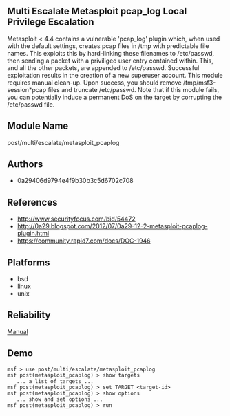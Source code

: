 ## Multi Escalate Metasploit pcap_log Local Privilege Escalation

Metasploit < 4.4 contains a vulnerable 'pcap_log' plugin 
which, when used with the default settings, creates pcap 
files in /tmp with predictable file names. This exploits 
this by hard-linking these filenames to /etc/passwd, then 
sending a packet with a priviliged user entry contained 
within. This, and all the other packets, are appended to 
/etc/passwd. Successful exploitation results in the creation 
of a new superuser account. This module requires manual 
clean-up. Upon success, you should remove 
/tmp/msf3-session*pcap files and truncate /etc/passwd. Note 
that if this module fails, you can potentially induce a 
permanent DoS on the target by corrupting the /etc/passwd 
file.


## Module Name
post/multi/escalate/metasploit_pcaplog

## Authors
* 0a29406d9794e4f9b30b3c5d6702c708


## References
* http://www.securityfocus.com/bid/54472
* http://0a29.blogspot.com/2012/07/0a29-12-2-metasploit-pcaplog-plugin.html
* https://community.rapid7.com/docs/DOC-1946




## Platforms
* bsd
* linux
* unix

## Reliability
[Manual](https://github.com/rapid7/metasploit-framework/wiki/Exploit-Ranking)

## Demo

```
msf > use post/multi/escalate/metasploit_pcaplog
msf post(metasploit_pcaplog) > show targets
   ... a list of targets ...
msf post(metasploit_pcaplog) > set TARGET <target-id>
msf post(metasploit_pcaplog) > show options
   ... show and set options ...
msf post(metasploit_pcaplog) > run
```
    
    